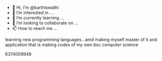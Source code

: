 - 👋 Hi, I’m @karthiswathi
- 👀 I’m interested in ...
- 🌱 I’m currently learning ...
- 💞️ I’m looking to collaborate on ...
- 📫 How to reach me ...

<!---
karthiswathi/karthiswathi is a ✨ special ✨ repository because its `README.md` (this file) appears on your GitHub profile.
You can click the Preview link to take a look at your changes.
--->
learning new programming languages...amd making myself master of it and application that is making codes of my own
bsc computer science

6374009948

